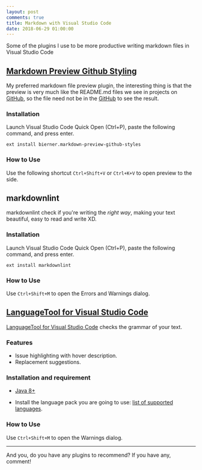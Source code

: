 ```yaml
---
layout: post
comments: true
title: Markdown with Visual Studio Code
date: 2018-06-29 01:00:00
---
```


Some of the plugins I use to be more productive writing markdown files in Visual Studio Code

## [Markdown Preview Github Styling](https://marketplace.visualstudio.com/items?itemName=bierner.markdown-preview-github-styles)

My preferred markdown file preview plugin, the interesting thing is that the preview is very much like the README.md files we see in projects on [GitHub](http://www.github.com/), so the file need not be in the [GitHub](http://www.github.com/) to see the result.

### Installation

Launch Visual Studio Code Quick Open (Ctrl+P), paste the following command, and press enter.

```ext install bierner.markdown-preview-github-styles```

### How to Use

Use the following shortcut `Ctrl+Shift+V` or `Ctrl+K+V` to open preview to the side.

## markdownlint

markdownlint check if you're writing the *right way*, making your text beautiful, easy to read and write XD.

### Installation

Launch Visual Studio Code Quick Open (Ctrl+P), paste the following command, and press enter.

```ext install markdownlint```

### How to Use

Use `Ctrl+Shift+M` to open the Errors and Warnings dialog.

## [LanguageTool for Visual Studio Code](https://marketplace.visualstudio.com/search?term=LanguageTool&target=VSCode&category=All%20categories&sortBy=Relevance)

[LanguageTool for Visual Studio Code](https://marketplace.visualstudio.com/search?term=LanguageTool&target=VSCode&category=All%20categories&sortBy=Relevance) checks the grammar of your text.

### Features

- Issue highlighting with hover description.
- Replacement suggestions.

### Installation and requirement

- [Java 8+](https://docs.oracle.com/javase/8/docs/technotes/guides/install/install_overview.html)

- Install the language pack you are going to use: [list of supported languages]( https://marketplace.visualstudio.com/search?term=LanguageTool&target=VSCode&category=All%20categories&sortBy=Relevance).

### How to Use

Use `Ctrl+Shift+M` to open the Warnings dialog.

---

And you, do you have any plugins to recommend? If you have any, comment!
